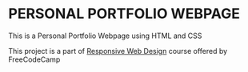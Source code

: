 # PERSONAL PORTFOLIO WEBPAGE
This is a Personal Portfolio Webpage using HTML and CSS

This project is a part of [Responsive Web Design](https://www.freecodecamp.org/learn/responsive-web-design/) course offered by FreeCodeCamp
